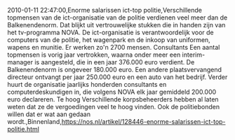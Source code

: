 2010-01-11 22:47:00,Enorme salarissen ict-top politie,Verschillende topmensen van de ict-organisatie van de politie verdienen veel meer dan de Balkenendenorm. Dat blijkt uit vertrouwelijke stukken die in handen zijn van het tv-programma NOVA. De ict-organisatie is verantwoordelijk voor de computers van de politie, het wagenpark en de inkoop van uniformen, wapens en munitie. Er werken zo'n 2700 mensen. Consultants Een aantal topmensen is vorig jaar vertrokken, waarna onder meer een interim-manager is aangesteld, die in een jaar 376.000 euro verdient. De Balkenendenorm is ongeveer 180.000 euro. Een andere plaatsvervangend directeur ontvangt per jaar 250.000 euro en een auto van het bedrijf. Verder huurt de organisatie jaarlijks honderden consultants en computerdeskundigen in, die volgens NOVA elk jaar gemiddeld 200.000 euro declareren. Te hoog Verschillende korpsbeheerders hebben al laten weten dat ze de vergoedingen veel te hoog vinden. Ook de politiebonden willen dat er wat aan gedaan wordt.,Binnenland,https://nos.nl/artikel/128446-enorme-salarissen-ict-top-politie.html